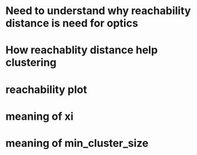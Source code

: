 # Need to understand why reachability distance is need for optics

# How reachablity distance help clustering

# reachability plot

# meaning of xi

# meaning of min_cluster_size 